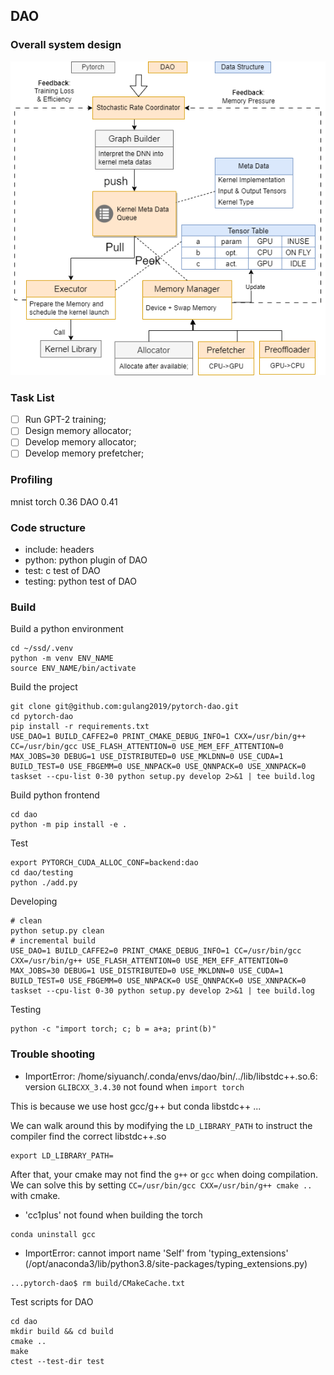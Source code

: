 ## DAO 

### Overall system design 

![image](./system%20design.png)

### Task List 

- [ ] Run GPT-2 training; 
- [ ] Design memory allocator; 
- [ ] Develop memory allocator; 
- [ ] Develop memory prefetcher; 

### Profiling 

mnist torch 0.36 DAO 0.41 

### Code structure
- include: headers
- python: python plugin of DAO  
- test: c test of DAO
- testing: python test of DAO

### Build
Build a python environment 
```
cd ~/ssd/.venv
python -m venv ENV_NAME 
source ENV_NAME/bin/activate 
```

Build the project 
```
git clone git@github.com:gulang2019/pytorch-dao.git
cd pytorch-dao 
pip install -r requirements.txt 
USE_DAO=1 BUILD_CAFFE2=0 PRINT_CMAKE_DEBUG_INFO=1 CXX=/usr/bin/g++ CC=/usr/bin/gcc USE_FLASH_ATTENTION=0 USE_MEM_EFF_ATTENTION=0  MAX_JOBS=30 DEBUG=1 USE_DISTRIBUTED=0 USE_MKLDNN=0 USE_CUDA=1 BUILD_TEST=0 USE_FBGEMM=0 USE_NNPACK=0 USE_QNNPACK=0 USE_XNNPACK=0 taskset --cpu-list 0-30 python setup.py develop 2>&1 | tee build.log
```

Build python frontend 
```
cd dao 
python -m pip install -e . 
```

Test
```
export PYTORCH_CUDA_ALLOC_CONF=backend:dao
cd dao/testing 
python ./add.py
```

Developing
```
# clean 
python setup.py clean
# incremental build 
USE_DAO=1 BUILD_CAFFE2=0 PRINT_CMAKE_DEBUG_INFO=1 CC=/usr/bin/gcc CXX=/usr/bin/g++ USE_FLASH_ATTENTION=0 USE_MEM_EFF_ATTENTION=0  MAX_JOBS=30 DEBUG=1 USE_DISTRIBUTED=0 USE_MKLDNN=0 USE_CUDA=1 BUILD_TEST=0 USE_FBGEMM=0 USE_NNPACK=0 USE_QNNPACK=0 USE_XNNPACK=0 taskset --cpu-list 0-30 python setup.py develop 2>&1 | tee build.log
```

Testing 
```
python -c "import torch; c; b = a+a; print(b)" 
```

### Trouble shooting
- ImportError: /home/siyuanch/.conda/envs/dao/bin/../lib/libstdc++.so.6: version `GLIBCXX_3.4.30` not found when `import torch` 

This is because we use host gcc/g++ but conda libstdc++ ...

We can walk around this by modifying the `LD_LIBRARY_PATH` to instruct the compiler find the correct libstdc++.so
```
export LD_LIBRARY_PATH=
```
After that, your cmake may not find the `g++` or `gcc` when doing compilation. We can solve this by setting `CC=/usr/bin/gcc CXX=/usr/bin/g++ cmake ..` with cmake.


- 'cc1plus' not found when building the torch
```
conda uninstall gcc
``` 

- ImportError: cannot import name 'Self' from 'typing_extensions' (/opt/anaconda3/lib/python3.8/site-packages/typing_extensions.py)
```
...pytorch-dao$ rm build/CMakeCache.txt
```

Test scripts for DAO 

```
cd dao 
mkdir build && cd build 
cmake ..
make
ctest --test-dir test
```
